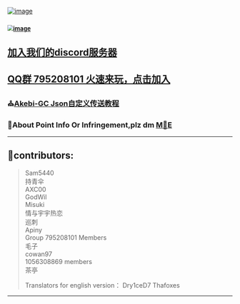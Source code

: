 [![image](https://user-images.githubusercontent.com/82816129/234908010-50130cef-3b15-4de7-b8fb-493375575cb9.png)](https://github.com/Xcating/Json_Integration#)

### 		[<img src="https://user-images.githubusercontent.com/82816129/234908325-97c49424-3f47-4ad0-8bb9-da706146118a.png" alt="image" style="zoom:80%;" />](https://github.com/Xcating/Json_Integration/archive/refs/heads/main.zip)                       

## **[加入我们的discord服务器](https://discord.gg/e4kSanAW2q)**

## [QQ群  795208101 火速来玩，点击加入](http://qm.qq.com/cgi-bin/qm/qr?_wv=1027&k=rL-ncACf1njkQxAeXxiQ-h5oKA4EMNsO&authKey=PZEQv9QYLefDcRHZd%2Bt1aaxGILDy4KuTK5ybSKEBVT5ICcpXbQPdviFUM%2BnvmisQ&noverify=0&group_code=795208101)

### 												 ⛪[Akebi-GC   Json自定义传送教程](https://docs.qq.com/doc/DTFFHRXRlTWZ6ZFhh)

### 🥵About Point Info Or Infringement,plz dm [M🍵E](https://discord.com/users/995140672275349596)

---

## 👤contributors:

> Sam5440  
> 持青伞  
> AXC00  
> GodWil  
> Misuki  
> 情与宇宇热恋  
> 巡刺  
> Apiny  
> Group 795208101 Members  
> 毛子  
> cowan97  
> 1056308869 members  
> 茶亭
>    
> Translators for english version：
> Dry1ceD7
> Thafoxes
> 
---



